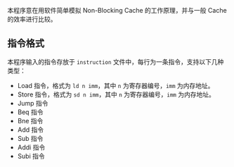 
本程序意在用软件简单模拟 Non-Blocking Cache 的工作原理，并与一般 Cache 的效率进行比较。

## 指令格式

本程序输入的指令存放于 `instruction` 文件中，每行为一条指令，支持以下几种类型：

- Load 指令，格式为 `ld n imm`，其中 `n` 为寄存器编号，`imm` 为内存地址。
- Store 指令，格式为 `sd n imm`，其中 `n` 为寄存器编号，`imm` 为内存地址。
- Jump 指令
- Beq 指令
- Bne 指令
- Add 指令
- Sub 指令
- Addi 指令
- Subi 指令

